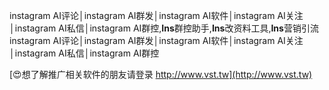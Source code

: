 instagram AI评论│instagram AI群发│instagram AI软件│instagram AI关注│instagram AI私信│instagram AI群控,**Ins**群控助手,**Ins**改资料工具,**Ins**营销引流
instagram AI评论│instagram AI群发│instagram AI软件│instagram AI关注│instagram AI私信│instagram AI群控

[😍想了解推广相关软件的朋友请登录 http://www.vst.tw](http://www.vst.tw)



